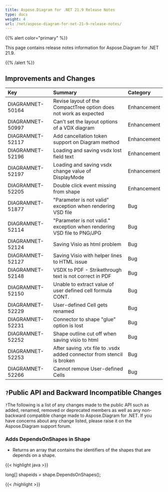 ```yaml
---
title: Aspose.Diagram for .NET 21.9 Release Notes
type: docs
weight: 4
url: /net/aspose-diagram-for-net-21-9-release-notes/
---
```


{{% alert color="primary" %}} 

This page contains release notes information for Aspose.Diagram for .NET 21.9.

{{% /alert %}} 
## **Improvements and Changes**

|**Key**|**Summary**|**Category**|
| :- | :- | :- |
|DIAGRAMNET-50164|Revise layout of the CompactTree option does not work as expected|Enhancement|
|DIAGRAMNET-50997|Can't set the layout options of a VDX diagram|Enhancement|
|DIAGRAMNET-52117|Add cancellation token support on Diagram method|Enhancement|
|DIAGRAMNET-52196|Loading and saving vsdx lost field text|Enhancement|
|DIAGRAMNET-52197|Loading and saving vsdx change value of DisplayMode|Enhancement|
|DIAGRAMNET-52205|Double click event missing from shape|Enhancement|
|DIAGRAMNET-51877|"Parameter is not valid" exception when rendering VSD file|Bug|
|DIAGRAMNET-52114|"Parameter is not valid." exception when rendering VSD file to PNG/JPG|Bug|
|DIAGRAMNET-52124|Saving Visio as html problem|Bug|
|DIAGRAMNET-52127|Saving Visio with helper lines to HTML issue|Bug|
|DIAGRAMNET-52148|VSDX to PDF - Strikethrough text is not correct in PDF|Bug|
|DIAGRAMNET-52150|Unable to extract value of user defined cell formula CONT.|Bug|
|DIAGRAMNET-52229|User-defined Cell gets renamed|Bug|
|DIAGRAMNET-52231|Connector to shape "glue" option is lost|Bug|
|DIAGRAMNET-52252|Shape outline cut off when saving visio to html|Bug|
|DIAGRAMNET-52253|After saving .vtx file to .vsdx added connector from stencil is broken|Bug|
|DIAGRAMNET-52266|Cannot remove User-defined Cells|Bug|
## `?`**Public API and Backward Incompatible Changes**
`?`The following is a list of any changes made to the public API such as added, renamed, removed or deprecated members as well as any non-backward compatible change made to Aspose.Diagram for .NET. If you have concerns about any change listed, please raise it on the Aspose.Diagram support forum.

### **Adds DependsOnShapes in Shape**
- Returns an array that contains the identifiers of the shapes that are depends on a shape.



{{< highlight java >}}

long[] shapeids = shape.DependsOnShapes();

{{< /highlight >}}



